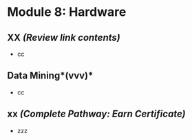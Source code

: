 
# **Module 8: Hardware**

## XX *(Review link contents)*
* cc


## Data Mining*(vvv)*
* cc

## xx *(Complete Pathway: Earn Certificate)*
 * zzz
   
